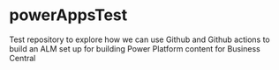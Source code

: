 # powerAppsTest

Test repository to explore how we can use Github and Github actions to build an ALM set up for building Power Platform content for Business Central